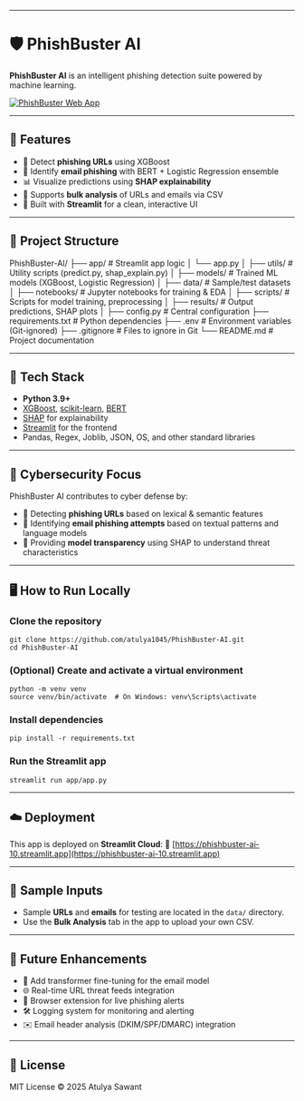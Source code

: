 
---


# 🛡️ **PhishBuster AI**

**PhishBuster AI** is an intelligent phishing detection suite powered by machine learning.

[![PhishBuster Web App](https://img.shields.io/badge/Streamlit-Live%20App-brightgreen)](https://phishbuster-ai-10.streamlit.app/)

---

## 🚀 **Features**

- 🔗 Detect **phishing URLs** using XGBoost  
- 📧 Identify **email phishing** with BERT + Logistic Regression ensemble  
- 📊 Visualize predictions using **SHAP explainability**  
- 📁 Supports **bulk analysis** of URLs and emails via CSV  
- 🎯 Built with **Streamlit** for a clean, interactive UI  

---

## 📁 **Project Structure**


PhishBuster-AI/
├── app/                # Streamlit app logic
│   └── app.py
│
├── utils/              # Utility scripts (predict.py, shap\_explain.py)
│
├── models/             # Trained ML models (XGBoost, Logistic Regression)
│
├── data/               # Sample/test datasets
│
├── notebooks/          # Jupyter notebooks for training & EDA
│
├── scripts/            # Scripts for model training, preprocessing
│
├── results/            # Output predictions, SHAP plots
│
├── config.py           # Central configuration
├── requirements.txt    # Python dependencies
├── .env                # Environment variables (Git-ignored)
├── .gitignore          # Files to ignore in Git
└── README.md           # Project documentation


---

## 🧠 **Tech Stack**

- **Python 3.9+**  
- [XGBoost](https://xgboost.ai), [scikit-learn](https://scikit-learn.org), [BERT](https://huggingface.co)  
- [SHAP](https://shap.readthedocs.io/en/latest/) for explainability  
- [Streamlit](https://streamlit.io/) for the frontend  
- Pandas, Regex, Joblib, JSON, OS, and other standard libraries  

---

## 🔐 **Cybersecurity Focus**

PhishBuster AI contributes to cyber defense by:

- 🧪 Detecting **phishing URLs** based on lexical & semantic features  
- 📩 Identifying **email phishing attempts** based on textual patterns and language models  
- 🧬 Providing **model transparency** using SHAP to understand threat characteristics  

---

## 🖥️ **How to Run Locally**

### Clone the repository
```
git clone https://github.com/atulya1045/PhishBuster-AI.git
cd PhishBuster-AI
```

### (Optional) Create and activate a virtual environment

```
python -m venv venv
source venv/bin/activate  # On Windows: venv\Scripts\activate
```

### Install dependencies

```
pip install -r requirements.txt
```

### Run the Streamlit app

```
streamlit run app/app.py
```

---

## ☁️ **Deployment**

This app is deployed on **Streamlit Cloud**:
🔗 [https://phishbuster-ai-10.streamlit.app](https://phishbuster-ai-10.streamlit.app)

---

## 🧪 **Sample Inputs**

* Sample **URLs** and **emails** for testing are located in the `data/` directory.
* Use the **Bulk Analysis** tab in the app to upload your own CSV.

---

## 📌 **Future Enhancements**

* 🧠 Add transformer fine-tuning for the email model
* 🌐 Real-time URL threat feeds integration
* 🧩 Browser extension for live phishing alerts
* 🛠️ Logging system for monitoring and alerting
* ✉️ Email header analysis (DKIM/SPF/DMARC) integration

---

## 📄 **License**

MIT License © 2025 Atulya Sawant


